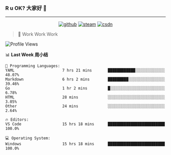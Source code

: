 ### R u OK? 大家好 👋

___

<p align="center">
  <a href="https://bigkjp97.github.io/"><img src="https://img.shields.io/badge/-GitPage-lightgrey" alt="github"></a>
  <a href="https://steamcommunity.com/id/bigkjp/"><img src="https://img.shields.io/badge/-Steam-black" alt="steam"></a>
  <a href="https://blog.csdn.net/qq_38986088"><img src="https://img.shields.io/badge/CSDN-cf000e" alt="csdn"></a>
</p>

> 🧟 Work Work Work

<!--START_SECTION:kjp readme-->
![Profile Views](http://img.shields.io/badge/Mi%20Amigos%E2%99%82%EF%B8%8F-4-ff69b4)

📊 **Last Week 周小结** 

```text
💬 Programming Languages: 
YAML                     7 hrs 21 mins       ████████████░░░░░░░░░░░░░   48.07% 
Markdown                 6 hrs 2 mins        █████████░░░░░░░░░░░░░░░░   39.46% 
Go                       1 hr 2 mins         █░░░░░░░░░░░░░░░░░░░░░░░░   6.78% 
HTML                     28 mins             ░░░░░░░░░░░░░░░░░░░░░░░░░   3.05% 
Other                    24 mins             ░░░░░░░░░░░░░░░░░░░░░░░░░   2.64%

🔥 Editors: 
VS Code                  15 hrs 18 mins      █████████████████████████   100.0%

💻 Operating System: 
Windows                  15 hrs 18 mins      █████████████████████████   100.0%

```


<!--END_SECTION:kjp readme-->

<!--
**bigkjp97/bigkjp97** is a ✨ _special_ ✨ repository because its `README.md` (this file) appears on your GitHub profile.

Here are some ideas to get you started:

- 🔭 I’m currently working on ...
- 🌱 I’m currently learning ...
- 👯 I’m looking to collaborate on ...
- 🤔 I’m looking for help with ...
- 💬 Ask me about ...
- 📫 How to reach me: ...
- 😄 Pronouns: ...
- ⚡ Fun fact: ... -->
